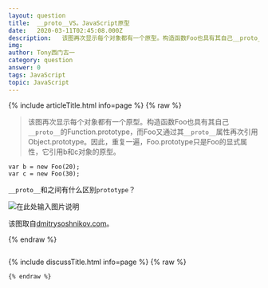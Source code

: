 ```yaml
---
layout: question
title:  __proto__VS。JavaScript原型
date:   2020-03-11T02:45:08.000Z
description:   该图再次显示每个对象都有一个原型。构造函数Foo也具有其自己__proto__的Function.prototype，而Foo又通过其__proto...
img: 
author: Tony西门古一
category: question
answer: 0
tags: JavaScript
topic: JavaScript
---
```

<div class="article-root">
  <div class="article">
    {% include articleTitle.html info=page %}
    {% raw %}
    <div class="article-content"><blockquote>
  <p><font style="vertical-align: inherit;"><font style="vertical-align: inherit;">该图再次显示每个对象都有一个原型。</font><font style="vertical-align: inherit;">构造函数Foo也具有其自己</font></font><code>__proto__</code><font style="vertical-align: inherit;"><font style="vertical-align: inherit;">的Function.prototype，而</font><font style="vertical-align: inherit;">Foo又</font><font style="vertical-align: inherit;">通过其</font></font><code>__proto__</code><font style="vertical-align: inherit;"><font style="vertical-align: inherit;">属性再次</font><font style="vertical-align: inherit;">引用</font><font style="vertical-align: inherit;">Object.prototype。</font><font style="vertical-align: inherit;">因此，重复一遍，Foo.prototype只是Foo的显式属性，它引用b和c对象的原型。</font></font></p>
</blockquote>

<pre><code>var b = new Foo(20);<font></font>
var c = new Foo(30);<font></font>
</code></pre>

<p><font style="vertical-align: inherit;"></font><code>__proto__</code><font style="vertical-align: inherit;"><font style="vertical-align: inherit;">和</font><font style="vertical-align: inherit;">之间有什么区别</font></font><code>prototype</code><font style="vertical-align: inherit;"><font style="vertical-align: inherit;">？</font></font></p>

<p><img src="https://www.samyoc.com//uploads/users/7505/images/thumbnails/1583894580970.png" data-src="https://www.samyoc.com//uploads/users/7505/images/1583894580970.png" alt="在此处输入图片说明"></p>

<p><font style="vertical-align: inherit;"><font style="vertical-align: inherit;">该图取自</font></font><a href="http://dmitrysoshnikov.com/ecmascript/javascript-the-core/" rel="noreferrer"><font style="vertical-align: inherit;"><font style="vertical-align: inherit;">dmitrysoshnikov.com</font></font></a><font style="vertical-align: inherit;"><font style="vertical-align: inherit;">。</font></font></p></div>
    {% endraw %}
  </div>
  <p style="height: 0;width:0;overflow: hidden;"> 第556篇《__proto__VS。JavaScript原型》来自Winter(https://github.com/aiyld/aiyld.github.io)的站点</p>
  <div class="discuss-wrapper">
    {% include discussTitle.html info=page %}
    {% raw %}
    
    {% endraw %}
  </div>
<div>
